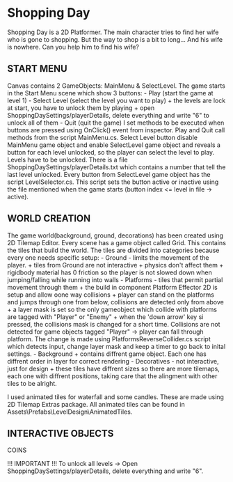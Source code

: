 
# Shopping Day

Shopping Day is a 2D Platformer. 
The main character tries to find her wife who is gone to shopping. But the way to shop is a bit 
to long... And his wife is nowhere. Can you help him to find his wife?

## START MENU
Canvas contains 2 GameObjects: MainMenu & SelectLevel.
The game starts in the Start Menu scene which show 3 buttons:
	- Play (start the game at level 1)
	- Select Level (select the level you want to play)
		+ the levels are lock at start, you have to unlock them by playing
		+ open ShoppingDaySettings/playerDetails, delete everything and write "6" to unlock all of them
	- Quit (quit the game)
I set methods to be executed when buttons are pressed using OnClick() event from inspector.
Play and Quit call methods from the script MainMenu.cs. Select Level button disable MainMenu
game object and enable SelectLevel game object and reveals a button for each level unlocked,
so the player can select the level to play.
Levels have to be unlocked. There is a file ShoppingDaySettings/playerDetails.txt which contains 
a number that tell the last level unlocked. Every button from SelectLevel game object has the 
script LevelSelector.cs. This script sets the button active or inactive using the file mentioned
when the game starts (button index <= level in file -> active).


## WORLD CREATION
The game world(background, ground, decorations) has been created using 2D Tilemap Editor.
Every scene has a game object called Grid. This contains the tiles that build the world.
The tiles are divided into categories because every one needs specific setup:
	- Ground - limits the movement of the player.
		+ tiles from Ground are not interactive
		+ physics don't affect them
		+ rigidbody material has 0 friction so the player is not slowed down when jumping/falling 
			while running into walls
	- Platforms - tiles that permit partial movement through them
		+ the build in component Platform Effector 2D is setup and allow oone way collisions
		+ player can stand on the platforms and jumps through one from below, collisions are detected
			only from above
		+ a layer mask is set so the only gameobject which collide with platforms are tagged with
			"Player" or "Enemy"
		+ when the 'down arrow' key si pressed, the collisions mask is changed for a short
			time. Collisions are not detected for game objects tagged "Player" -> player can fall 
			through platform. The change is made using PlatformsReverseCollider.cs script which
			detects input, change layer mask and keep a timer to go back to inital settings.
	- Background 
		+ contains diffrent game object. Each one has diffrent order in layer for correct rendering
	- Decoratives - not interactive, just for design
		+ these tiles have diffrent sizes so there are more tilemaps, each one with diffrent positions, 
			taking care that the alingment with other tiles to be alright.

I used animated tiles for waterfall and some candles. These are made using 2D Tilemap Extras package.
All animated tiles can be found in Assets\Prefabs\LevelDesign\AnimatedTiles.

## INTERACTIVE OBJECTS

COINS




!!! IMPORTANT !!!
To unlock all levels
-> Open ShoppingDaySettings/playerDetails, delete everything and write "6".


